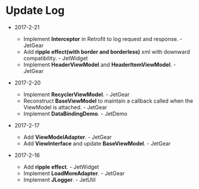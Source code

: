 # Update Log

* 2017-2-21

  * Implement **Interceptor** in Retrofit to log request and response. - JetGear
  * Add **ripple effect(with border and borderless)** xml with downward compatibility. - JetWidget
  * Implement **HeaderViewModel** and **HeaderItemViewModel**. - JetGear

* 2017-2-20

  * Implement **RecyclerViewModel**. - JetGear
  * Reconstruct **BaseViewModel** to maintain a callback called when the ViewModel is attached. - JetGear
  * Implement **DataBindingDemo**. - JetDemo

* 2017-2-17

  * Add **ViewModelAdapter**. - JetGear
  * Add **ViewInterface** and update **BaseViewModel**. - JetGear

* 2017-2-16

  * Add **ripple effect**. - JetWidget
  * Implement **LoadMoreAdapter**. - JetGear
  * Implement **JLogger**. - JetUtil

